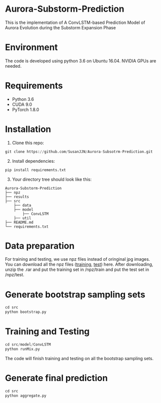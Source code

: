 # Aurora-Substorm-Prediction
This is the implementation of A ConvLSTM-based Prediction Model of Aurora Evolution during the Substorm Expansion Phase

# Environment
The code is developed using python 3.6 on Ubuntu 16.04. NVIDIA GPUs are needed.

# Requirements
* Python 3.6
* CUDA 9.0
* PyTorch 1.8.0

# Installation
1. Clone this repo:
```python
git clone https://github.com/SusanJJN/Aurora-Subsotrm-Prediction.git
```
2. Install dependencies:
```python
pip install requirements.txt
```
3. Your directory tree should look like this:
```
Aurora-Substorm-Prediction
├── npz
├── results
├── src
    ├── data
    ├── model
        ├── ConvLSTM
    ├── util
├── README.md
└── requirements.txt
```

# Data preparation
For training and testing, we use npz files instead of oringinal jpg images. You can download all the npz files ([training](https://github.com/SusanJJN/Aurora-Substrom-Prediction/releases/download/v1.0/training_set.rar), [test](https://github.com/SusanJJN/Aurora-Substorm-Prediction/releases/download/v1.0/test_set.rar)) here. After downloading, unzip the .rar and put the training set in /npz/train and put the test set in /npz/test. 

# Generate bootstrap sampling sets
```python
cd src
python bootstrap.py
```

# Training and Testing
```python
cd src/model/ConvLSTM
python runMix.py
```
The code will finish training and testing on all the bootstrap sampling sets. 

# Generate final prediction
```python
cd src
python aggregate.py
```


